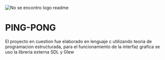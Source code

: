 ![No se encontro logo readme](imagen.png)
# PING-PONG
El proyecto en cuestion fue elaborado en lenguaje c utilizando teoria de programacion estructurada, para el funcionamiento de la interfaz grafica se uso la libreria externa SDL y Glew
